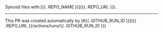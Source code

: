 Synced files with [{{ .REPO_NAME }}]({{ .REPO_URL }}).

---

This PR was created automatically by [#{{ .GITHUB_RUN_ID }}]({{ .REPO_URL }}/actions/runs/{{ .GITHUB_RUN_ID }})
